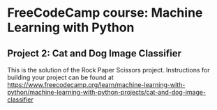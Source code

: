 # FreeCodeCamp course: Machine Learning with Python
## Project 2: Cat and Dog Image Classifier

This is the solution of the Rock Paper Scissors project. Instructions for building your project can be found at https://www.freecodecamp.org/learn/machine-learning-with-python/machine-learning-with-python-projects/cat-and-dog-image-classifier


